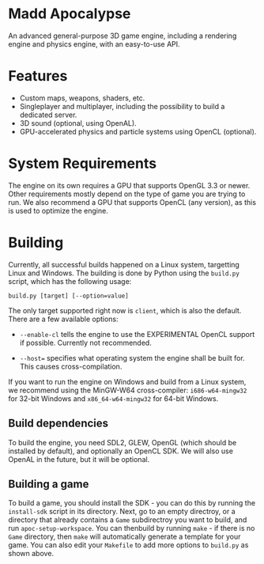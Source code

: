 Madd Apocalypse
===============

An advanced general-purpose 3D game engine, including a rendering engine and physics engine,
with an easy-to-use API.

Features
========

* Custom maps, weapons, shaders, etc.
* Singleplayer and multiplayer, including the possibility to build a dedicated server.
* 3D sound (optional, using OpenAL).
* GPU-accelerated physics and particle systems using OpenCL (optional).

System Requirements
===================

The engine on its own requires a GPU that supports OpenGL 3.3 or newer. Other requirements mostly depend on
the type of game you are trying to run. We also recommend a GPU that supports OpenCL (any version), as this
is used to optimize the engine.

Building
========

Currently, all successful builds happened on a Linux system, targetting Linux and Windows. The building is done
by Python using the `build.py` script, which has the following usage:

`build.py [target] [--option=value]`

The only target supported right now is `client`, which is also the default. There are a few available options:

* `--enable-cl` tells the engine to use the EXPERIMENTAL OpenCL support if possible. Currently not recommended.

* `--host=` specifies what operating system the engine shall be built for. This causes cross-compilation.

If you want to run the engine on Windows and build from a Linux system, we recommend using the MinGW-W64 cross-compiler:
`i686-w64-mingw32` for 32-bit Windows and `x86_64-w64-mingw32` for 64-bit Windows.

## Build dependencies
To build the engine, you need SDL2, GLEW, OpenGL (which should be installed by default), and optionally an OpenCL SDK.
We will also use OpenAL in the future, but it will be optional.

## Building a game
To build a game, you should install the SDK - you can do this by running the `install-sdk` script in its directory. Next, go to an empty directroy, or a directory that already contains a `Game` subdirectroy you want to build, and run `apoc-setup-workspace`. You can thenbuild by running `make` - if there is no `Game` directory, then `make` will automatically generate a template for your game. You can also edit your `Makefile` to add more options to `build.py` as shown above.
